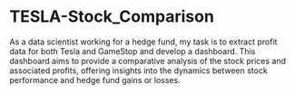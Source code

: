 # TESLA-Stock_Comparison
As a data scientist working for a hedge fund, my task is to extract profit data for both Tesla and GameStop and develop a dashboard. This dashboard aims to provide a comparative analysis of the stock prices and associated profits, offering insights into the dynamics between stock performance and hedge fund gains or losses.

